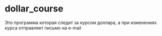 # dollar_course
Это программа которая следит за курсом доллара, а при изменениях курса отправляет письмо на e-mail
